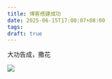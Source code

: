 ```yaml
---
title: 博客搭建成功
date: 2025-06-15T17:00:07+08:00
tags: 
draft: true
---
```

大功告成，撒花

![](https://img.liangmouyin.com/2025/06/a14e7fd2eb5a7d2383dda7e28cb52c61.{ext})
